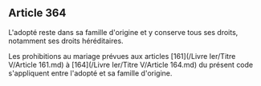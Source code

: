 Article 364
----
L'adopté reste dans sa famille d'origine et y conserve tous ses droits,
notamment ses droits héréditaires.

Les prohibitions au mariage prévues aux articles [161](/Livre Ier/Titre V/Article 161.md) à [164](/Livre Ier/Titre V/Article 164.md) du présent code
s'appliquent entre l'adopté et sa famille d'origine.
